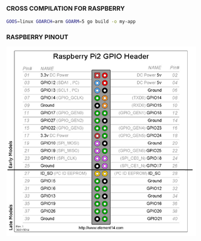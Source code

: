 ### CROSS COMPILATION FOR RASPBERRY
```bash
GOOS=linux GOARCH=arm GOARM=5 go build -o my-app

```

### RASPBERRY PINOUT
![PINOUT](header_pinout.jpg)
